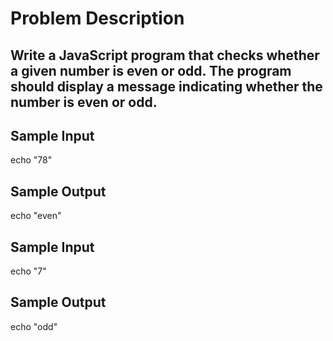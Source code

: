 

# Problem Description

## Write a JavaScript program that checks whether a given number is even or odd. The program should display a message indicating whether the number is even or odd.

## Sample Input

echo "78"

## Sample Output

echo "even"

## Sample Input

echo "7"

## Sample Output

echo "odd"
